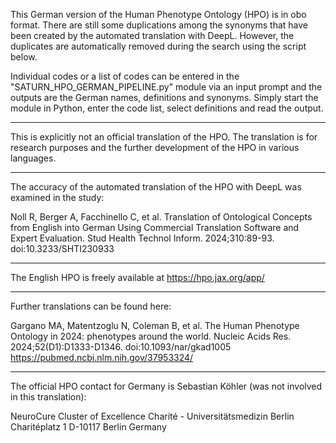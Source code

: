 This German version of the Human Phenotype Ontology (HPO) is in obo format. There are still some duplications among the synonyms that have been created by the automated translation with DeepL. However, the duplicates are automatically removed during the search using the script below.

Individual codes or a list of codes can be entered in the "SATURN_HPO_GERMAN_PIPELINE.py" module via an input prompt and the outputs are the German names, definitions and synonyms. Simply start the module in Python, enter the code list, select definitions and read the output.

---

This is explicitly not an official translation of the HPO. The translation is for research purposes and the further development of the HPO in various languages. 

---
The accuracy of the automated translation of the HPO with DeepL was examined in the study: 

Noll R, Berger A, Facchinello C, et al. Translation of Ontological Concepts from English into German Using Commercial Translation Software and Expert Evaluation. Stud Health Technol Inform. 2024;310:89-93. doi:10.3233/SHTI230933

---

The English HPO is freely available at https://hpo.jax.org/app/

---

Further translations can be found here: 

Gargano MA, Matentzoglu N, Coleman B, et al. The Human Phenotype Ontology in 2024: phenotypes around the world. Nucleic Acids Res. 2024;52(D1):D1333-D1346. doi:10.1093/nar/gkad1005
https://pubmed.ncbi.nlm.nih.gov/37953324/


---


The official HPO contact for Germany is Sebastian Köhler (was not involved in this translation):

NeuroCure Cluster of Excellence
Charité - Universitätsmedizin Berlin
Charitéplatz 1
D-10117 Berlin
Germany
